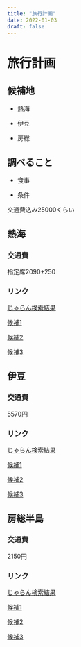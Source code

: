 ```yaml
---
title: "旅行計画"
date: 2022-01-03
draft: false
---
```

# 旅行計画



## 候補地



* 熱海



* 伊豆



* 房総



## 調べること



* 食事



* 条件



交通費込み25000くらい



## 熱海



### 交通費



指定席2090+250



### リンク



[じゃらん検索結果](https://www.jalan.net/210000/LRG_210200/?stayYear=2020&stayMonth=9&stayDay=17&stayCount=1&roomCount=1&adultNum=2&minPrice=10000&maxPrice=999999&mealType=&kenCd=210000&lrgCd=210200&distCd=01&roomCrack=200000&reShFlg=1&mvTabFlg=0&listId=0&screenId=UWW1402)



[候補1](https://www.jalan.net/uw/uwp3200/uww3201init.do?callbackHistFlg=1&stayYear=2020&stayMonth=9&stayDay=17&stayCount=1&roomCount=1&adultNum=2&minPrice=10000&distCd=01&yadNo=310354&smlCd=210205&roomCrack=200000&screenId=UWW3101&planCd=02322759&roomTypeCd=0373829&planListNumPlan=5_1_1&groupBookingFlg=)



[候補2](https://www.jalan.net/yad341545/?stayYear=2020&stayMonth=9&stayDay=17&stayCount=1&roomCount=1&adultNum=2&minPrice=10000&distCd=01&roomCrack=200000&screenId=UWW1402&yadNo=341545&callbackHistFlg=1)



[候補3](https://www.jalan.net/yad382737/?stayYear=2020&stayMonth=9&stayDay=17&stayCount=1&roomCount=1&adultNum=2&minPrice=10000&distCd=01&roomCrack=200000&screenId=UWW1402&yadNo=382737&callbackHistFlg=1)



## 伊豆



### 交通費



5570円



### リンク



[じゃらん検索結果](https://www.jalan.net/210000/cty_020000000001071/?stayyear=&staymonth=&stayday=&dateundecided=1&staycount=1&roomcount=1&adultnum=2&minprice=10000&maxprice=999999&mealtype=&kencd=210000&lrgcd=211700&smlcd=211705&distcd=08&roomcrack=200000&landmarksrccd=020000000001071&reshflg=1&mvtabflg=0&screenid=uww1402)



[候補1](https://www.jalan.net/yad345636/?stayyear=&staymonth=&stayday=&staycount=1&roomcount=1&dateundecided=1&adultnum=2&minprice=10000&distcd=08&smlcd=211705&roomcrack=200000&screenid=uww1402&yadno=345636&callbackhistflg=1)



[候補2](https://www.jalan.net/yad338434/?screenid=uww1402&distcd=08&stayyear=&staymonth=&stayday=&staycount=1&roomcount=1&minprice=10000&dateundecided=1&adultnum=2&roomcrack=200000&smlcd=211705&pagelistnumyad=78_1_11&yadno=338434&callbackhistflg=1)



[候補3](https://www.jalan.net/yad382905/?screenId=UWW1402&distCd=08&stayYear=&stayMonth=&stayDay=&stayCount=1&roomCount=1&minPrice=10000&dateUndecided=1&adultNum=2&roomCrack=200000&smlCd=211705&pageListNumYad=78_1_8&yadNo=382905&callbackHistFlg=1)



## 房総半島



### 交通費



2150円



### リンク



[じゃらん検索結果](https://www.jalan.net/120000/LRG_122600/?stayYear=2020&stayMonth=9&stayDay=17&stayCount=1&roomCount=1&adultNum=2&minPrice=10000&maxPrice=999999&mealType=&kenCd=120000&lrgCd=122600&distCd=01&roomCrack=200000&reShFlg=1&mvTabFlg=0&listId=8&screenId=UWW1402)



[候補1](https://www.jalan.net/yad332623/?stayYear=2020&stayMonth=9&stayDay=17&stayCount=1&roomCount=1&adultNum=2&minPrice=10000&distCd=01&roomCrack=200000&screenId=UWW1402&yadNo=332623&callbackHistFlg=1)



[候補2](https://www.jalan.net/yad313008/?stayYear=2020&stayMonth=9&stayDay=17&stayCount=1&roomCount=1&adultNum=2&minPrice=10000&distCd=01&roomCrack=200000&screenId=UWW1402&yadNo=313008&callbackHistFlg=1)



[候補3](https://www.jalan.net/yad328464/?stayYear=2020&stayMonth=9&stayDay=17&stayCount=1&roomCount=1&adultNum=2&minPrice=10000&distCd=01&roomCrack=200000&screenId=UWW1402&yadNo=328464&callbackHistFlg=1)
